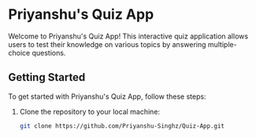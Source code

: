 # Priyanshu's Quiz App

Welcome to Priyanshu's Quiz App! This interactive quiz application allows users to test their knowledge on various topics by answering multiple-choice questions.


## Getting Started

To get started with Priyanshu's Quiz App, follow these steps:

1. Clone the repository to your local machine:

   ```bash
   git clone https://github.com/Priyanshu-Singhz/Quiz-App.git
